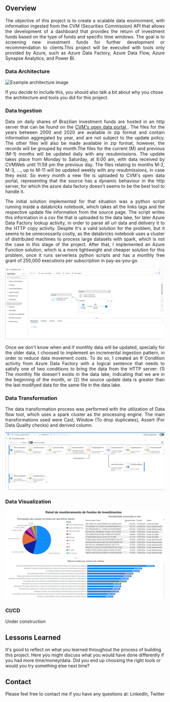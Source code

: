 ## Overview

<p align="justify">The objective of this project is to create a scalable data environment, with information ingested from the CVM (Securities Commission) API that allows the development of a dashboard that provides the return of investment funds based on the type of funds and specific time windows. The goal is to screening new investment funds for further development or recommendation to clients.This project will be executed with tools only provided by Azure, such as Azure Data Factory, Azure Data Flow, Azure Synapse Analytics, and Power BI.</p>

### Data Architecture

![Example architecture image](azure-xpe-pipeline.drawio.png)

If you decide to include this, you should also talk a bit about why you chose the architecture and tools you did for this project.

### Data Ingestion
<p align="justify">Data on daily shares of Brazilian investment funds are hosted in an http server that can be found on the <a href = "https://dados.cvm.gov.br/dataset/fi-doc-inf_diario"> CVM's open data portal </a>. The files for the years between 2000 and 2020 are available in zip format and contain information aggregated by year, and are not subject to the update policy. The other files will also be made available in zip format, however, the records will be grouped by month.The files for the current (M) and previous (M-1) months will be updated daily with any resubmissions. The update takes place from Monday to Saturday, at 8:00 am, with data received by CVMWeb until 11:59 pm the previous day. The files relating to months M-2, M-3, ..., up to M-11 will be updated weekly with any resubmissions, in case they exist. So every month a new file is uploaded to CVM's open data portal, representing that the source has a dynamic behaviour in the http server, for which the azure data factory doesn't seems to be the best tool to handle it.</p>

<p align="justify">The initial solution implemented for that situation was a python script running inside a databricks notebook, which takes all the links tags and the respective update file information from the source page. The script writes this information in a csv file that is uploaded to the data lake, for later Azure Data Factory lookup activity, in order to parse all url data and delivery it to the HTTP copy activity. Despite It's a valid solution for the problem, but it seems to be unnecessarily costly, as the databricks notebook uses a cluster of distributed machines to process large datasets with spark, which is not the case in this stage of the project. After that, I implemented an Azure Function solution, which is a more lightweight and cheaper solution for this problem, once it runs serverless python scripts and has a monthly free grant of 250,000 executions per subscription in pay-as-you-go.</p>

![Data Ingestion](Data_ingestion.png)

<p align="justify"> Once we don't know when and if monthly data will be updated, specially for the older data, I choosed to implement an incremental ingestion pattern, in order to reduce data movement costs. To do so, I created an If Condition activity from Azure Data Factory with a logical sentence that needs to satisfy one of two conditions to bring the data from the HTTP server: (1) The monthly file doesen't exists in the data lake, indicating that we are in the beginning of the month, or (2) the source update data is greater than the last modifyed data for the same file in the data lake.</p>

### Data Transformation
<p align="justify">The data transformation process was performed with the utilization of Data flow tool, which uses a spark cluster as the processing engine. The main transformations used were Cast, Window (To drop duplicates), Assert (For Data Quality checks) and derived column.</p>


![Example architecture image](Data%20transformation.png)

### Data Visualization

![Example dashboard image](Dashboard.png)

### CI/CD
<p align="justify">Under construction </p>

## Lessons Learned

It's good to reflect on what you learned throughout the process of building this project. Here you might discuss what you would have done differently if you had more time/money/data. Did you end up choosing the right tools or would you try something else next time?

## Contact

Please feel free to contact me if you have any questions at: LinkedIn, Twitter

